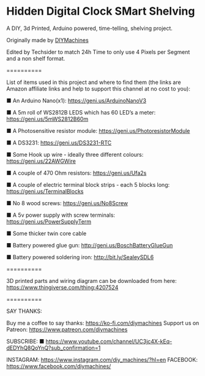 # Hidden Digital Clock SMart Shelving
A DIY, 3d Printed, Arduino powered, time-telling, shelving project.

Originally made by [DIYMachines](https://www.youtube.com/channel/UC3jc4X-kEq-dEDYhQ8QoYnQ)

Edited by Techsider to match 24h Time to only use 4 Pixels per Segment and a non shelf format.

==========

List of items used in this project and where to find them (the links are Amazon affiliate links and help to support this channel at no cost to you):

■ An Arduino Nano(x1): https://geni.us/ArduinoNanoV3

■ A 5m roll of WS2812B LEDS which has 60 LED’s a meter: https://geni.us/5mWS2812B60m

■ A Photosensitive resistor module: https://geni.us/PhotoresistorModule

■ A DS3231: https://geni.us/DS3231-RTC

■ Some Hook up wire - ideally three different colours: https://geni.us/22AWGWire 

■ A couple of 470 Ohm resistors: https://geni.us/Ufa2s 

■ A couple of electric terminal block strips - each 5 blocks long: https://geni.us/TerminalBlocks

■ No 8 wood screws: https://geni.us/No8Screw

■ A 5v power supply with screw terminals: https://geni.us/PowerSupplyTerm

■ Some thicker twin core cable


■ Battery powered glue gun: http://geni.us/BoschBatteryGlueGun

■ Battery powered soldering iron:  http://bit.ly/SealeySDL6 

==========

3D printed parts and wiring diagram can be downloaded from here: https://www.thingiverse.com/thing:4207524

==========

SAY THANKS:

Buy me a coffee to say thanks: https://ko-fi.com/diymachines
Support us on Patreon: https://www.patreon.com/diymachines

SUBSCRIBE: 
■ https://www.youtube.com/channel/UC3jc4X-kEq-dEDYhQ8QoYnQ?sub_confirmation=1

INSTAGRAM: https://www.instagram.com/diy_machines/?hl=en
FACEBOOK: https://www.facebook.com/diymachines/

